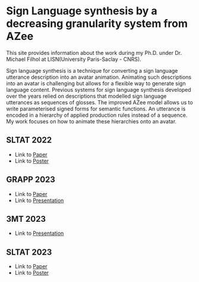 # Sign Language synthesis by a decreasing granularity system from AZee

This site provides information about the work during my Ph.D. under Dr. Michael Filhol at LISN(University Paris-Saclay - CNRS).

Sign language synthesis is a technique for converting a sign language utterance description into an avatar animation. Animating such descriptions into an avatar is challenging but allows for a flexible way to generate sign language content. Previous systems for sign language synthesis developed over the years relied on descriptions that modelled sign language utterances as sequences of glosses. The improved AZee model allows us to write parameterised signed forms for semantic functions. An utterance is encoded in a hierarchy of applied production rules instead of a sequence. My work focuses on how to animate these hierarchies onto an avatar.

## SLTAT 2022
- Link to [Paper](./sltat-2022/paper.pdf)
- Link to [Poster](./sltat-2022/poster.pdf)

## GRAPP 2023
- Link to [Paper](./grapp-2023/GRAPP_DC.pdf)
- Link to [Presentation](./grapp-2023/presentation.pptx)

## 3MT 2023
- Link to [Presentation](./3mt-2023/presentation.mp4)

## SLTAT 2023
- Link to [Paper](./sltat-2023/paper.pdf)
- Link to [Poster](./sltat-2023/poster.pdf)
